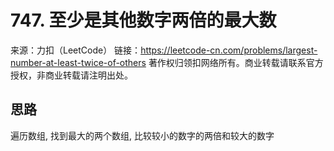 # 747. 至少是其他数字两倍的最大数

来源：力扣（LeetCode）
链接：https://leetcode-cn.com/problems/largest-number-at-least-twice-of-others
著作权归领扣网络所有。商业转载请联系官方授权，非商业转载请注明出处。

## 思路

遍历数组, 找到最大的两个数组, 比较较小的数字的两倍和较大的数字
